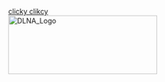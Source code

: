 [clicky clikcy][1]  
[<img src="/wp-content/uploads/2013/03/DLNA_Logo-300x119.png" alt="DLNA_Logo" width="300" height="119" class="aligncenter size-medium wp-image-2478" />][2]

 [1]: http://crunchbang.org/forums/viewtopic.php?id=25216
 [2]: /wp-content/uploads/2013/03/DLNA_Logo.png
